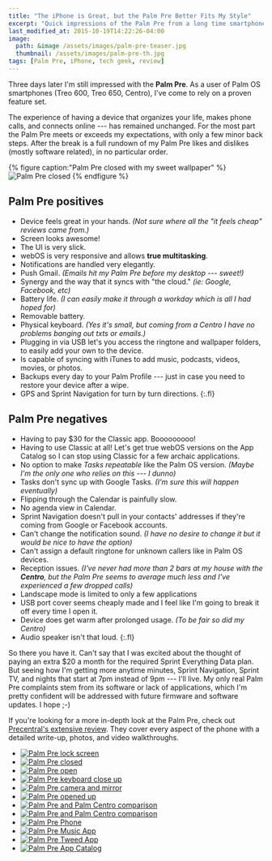 ```yaml
---
title: "The iPhone is Great, but the Palm Pre Better Fits My Style"
excerpt: "Quick impressions of the Palm Pre from a long time smartphone user."
last_modified_at: 2015-10-19T14:22:26-04:00
image: 
  path: &image /assets/images/palm-pre-teaser.jpg
  thumbnail: /assets/images/palm-pre-th.jpg
tags: [Palm Pre, iPhone, tech geek, review]
---
```


Three days later I'm still impressed with the **Palm Pre**. As a user of Palm OS smartphones (Treo 600, Treo 650, Centro), I've come to rely on a proven feature set.

The experience of having a device that organizes your life, makes phone calls, and connects online --- has remained unchanged. For the most part the Palm Pre meets or exceeds my expectations, with only a few minor back steps. After the break is a full rundown of my Palm Pre likes and dislikes (mostly software related), in no particular order.

{% figure caption:"Palm Pre closed with my sweet wallpaper" %}
![Palm Pre closed](/assets/images/palm-pre-wallpaper.jpg)
{% endfigure %}

## Palm Pre positives

* Device feels great in your hands. *(Not sure where all the "it feels cheap" reviews came from.)*
* Screen looks awesome!
* The UI is very slick.
* webOS is very responsive and allows **true multitasking**.
* Notifications are handled very elegantly.
* Push Gmail. *(Emails hit my Palm Pre before my desktop --- sweet!)*
* Synergy and the way that it syncs with "the cloud." *(ie: Google, Facebook, etc)*
* Battery life. *(I can easily make it through a workday which is all I had hoped for)*
* Removable battery.
* Physical keyboard. *(Yes it's small, but coming from a Centro I have no problems banging out txts or emails.)*
* Plugging in via USB let's you access the ringtone and wallpaper folders, to easily add your own to the device.
* Is capable of syncing with iTunes to add music, podcasts, videos, movies, or photos.
* Backups every day to your Palm Profile --- just in case you need to restore your device after a wipe.
* GPS and Sprint Navigation for turn by turn directions.
{:.fl}

## Palm Pre negatives

* Having to pay $30 for the Classic app. Booooooooo!
* Having to use Classic at all! Let's get true webOS versions on the App Catalog so I can stop using Classic for a few archaic applications.
* No option to make *Tasks repeatable* like the Palm OS version. *(Maybe I'm the only one who relies on this --- I dunno)*
* Tasks don't sync up with Google Tasks. *(I'm sure this will happen eventually)*
* Flipping through the Calendar is painfully slow.
* No agenda view in Calendar.
* Sprint Navigation doesn't pull in your contacts' addresses if they're coming from Google or Facebook accounts.
* Can't change the notification sound. *(I have no desire to change it but it would be nice to have the option)*
* Can't assign a default ringtone for unknown callers like in Palm OS devices.
* Reception issues. *(I've never had more than 2 bars at my house with the **Centro**, but the Palm Pre seems to average much less and I've experienced a few dropped calls)*
* Landscape mode is limited to only a few applications
* USB port cover seems cheaply made and I feel like I'm going to break it off every time I open it.
* Device does get warm after prolonged usage. *(To be fair so did my Centro)*
* Audio speaker isn't that loud.
{:.fl}

So there you have it. Can't say that I was excited about the thought of paying an extra $20 a month for the required Sprint Everything Data plan. But seeing how I'm getting more anytime minutes, Sprint Navigation, Sprint TV, and nights that start at 7pm instead of 9pm --- I'll live. My only real Palm Pre complaints stem from its software or lack of applications, which I'm pretty confident will be addressed with future firmware and software updates. I hope ;-)

If you're looking for a more in-depth look at the Palm Pre, check out [Precentral's extensive review](https://web.archive.org/web/20100613121400/http://www.precentral.net/palm-pre-review). They cover every aspect of the phone with a detailed write-up, photos, and video walkthroughs.

<ul class="th-grid">
  <li><a href="/assets/images/354.jpg"><img src="/assets/images/354t.jpg" alt="Palm Pre lock screen"></a></li>
  <li><a href="/assets/images/355.jpg"><img src="/assets/images/355t.jpg" alt="Palm Pre closed"></a></li>
  <li><a href="/assets/images/356.jpg"><img src="/assets/images/356t.jpg" alt="Palm Pre open"></a></li>
  <li><a href="/assets/images/357.jpg"><img src="/assets/images/357t.jpg" alt="Palm Pre keyboard close up"></a></li>
  <li><a href="/assets/images/358.jpg"><img src="/assets/images/358t.jpg" alt="Palm Pre camera and mirror"></a></li>
  <li><a href="/assets/images/359.jpg"><img src="/assets/images/359t.jpg" alt="Palm Pre opened up"></a></li> 
  <li><a href="/assets/images/360.jpg"><img src="/assets/images/360t.jpg" alt="Palm Pre and Palm Centro comparison"></a></li>
  <li><a href="/assets/images/361.jpg"><img src="/assets/images/361t.jpg" alt="Palm Pre and Palm Centro comparison"></a></li>
  <li><a href="/assets/images/362.jpg"><img src="/assets/images/362t.jpg" alt="Palm Pre Phone"></a></li>
  <li><a href="/assets/images/363.jpg"><img src="/assets/images/363t.jpg" alt="Palm Pre Music App"></a></li>
  <li><a href="/assets/images/364.jpg"><img src="/assets/images/364t.jpg" alt="Palm Pre Tweed App"></a></li>
  <li><a href="/assets/images/365.jpg"><img src="/assets/images/365t.jpg" alt="Palm Pre App Catalog"></a></li>
</ul>
